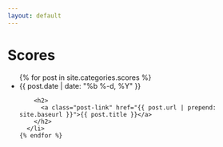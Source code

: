 ```yaml
---
layout: default
---
```


<div class="home">

  <h1 class="page-heading">Scores</h1>

  <ul class="post-list">
    {% for post in site.categories.scores %}
      <li>
        <span class="post-meta">{{ post.date | date: "%b %-d, %Y" }}</span>

        <h2>
          <a class="post-link" href="{{ post.url | prepend: site.baseurl }}">{{ post.title }}</a>
        </h2>
      </li>
    {% endfor %}
  </ul>

</div>